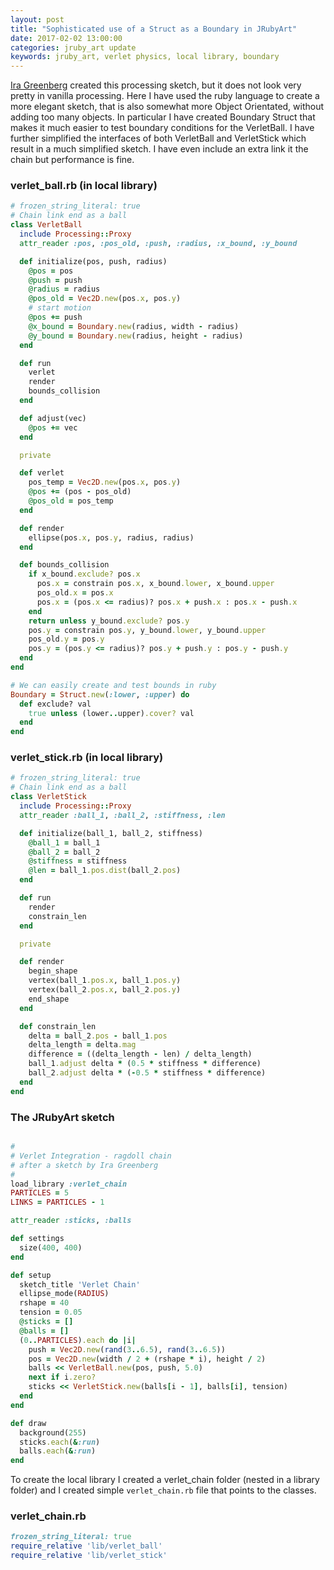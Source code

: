 ```yaml
---
layout: post
title: "Sophisticated use of a Struct as a Boundary in JRubyArt"
date: 2017-02-02 13:00:00
categories: jruby_art update
keywords: jruby_art, verlet physics, local library, boundary
---
```

[Ira Greenberg][greenberg] created this processing sketch, but it does not look very pretty in vanilla processing.  Here I have used the ruby language to create a more elegant sketch, that is also somewhat more Object Orientated, without adding too many objects. In particular I have created Boundary Struct that makes it much easier to test boundary conditions for the VerletBall. I have further simplified the interfaces of both VerletBall and VerletStick which result in a much simplified sketch. I have even include an extra link it the chain but performance is fine.

### verlet_ball.rb (in local library)

```ruby
# frozen_string_literal: true
# Chain link end as a ball
class VerletBall
  include Processing::Proxy
  attr_reader :pos, :pos_old, :push, :radius, :x_bound, :y_bound

  def initialize(pos, push, radius)
    @pos = pos
    @push = push
    @radius = radius
    @pos_old = Vec2D.new(pos.x, pos.y)
    # start motion
    @pos += push
    @x_bound = Boundary.new(radius, width - radius)
    @y_bound = Boundary.new(radius, height - radius)
  end

  def run
    verlet
    render
    bounds_collision
  end

  def adjust(vec)
    @pos += vec
  end

  private

  def verlet
    pos_temp = Vec2D.new(pos.x, pos.y)
    @pos += (pos - pos_old)
    @pos_old = pos_temp
  end

  def render
    ellipse(pos.x, pos.y, radius, radius)
  end

  def bounds_collision
    if x_bound.exclude? pos.x
      pos.x = constrain pos.x, x_bound.lower, x_bound.upper
      pos_old.x = pos.x
      pos.x = (pos.x <= radius)? pos.x + push.x : pos.x - push.x
    end
    return unless y_bound.exclude? pos.y
    pos.y = constrain pos.y, y_bound.lower, y_bound.upper
    pos_old.y = pos.y
    pos.y = (pos.y <= radius)? pos.y + push.y : pos.y - push.y
  end
end

# We can easily create and test bounds in ruby
Boundary = Struct.new(:lower, :upper) do
  def exclude? val
    true unless (lower..upper).cover? val
  end
end
```

### verlet_stick.rb (in local library)

```ruby
# frozen_string_literal: true
# Chain link end as a ball
class VerletStick
  include Processing::Proxy
  attr_reader :ball_1, :ball_2, :stiffness, :len

  def initialize(ball_1, ball_2, stiffness)
    @ball_1 = ball_1
    @ball_2 = ball_2
    @stiffness = stiffness
    @len = ball_1.pos.dist(ball_2.pos)
  end

  def run
    render
    constrain_len
  end

  private

  def render
    begin_shape
    vertex(ball_1.pos.x, ball_1.pos.y)
    vertex(ball_2.pos.x, ball_2.pos.y)
    end_shape
  end

  def constrain_len
    delta = ball_2.pos - ball_1.pos
    delta_length = delta.mag
    difference = ((delta_length - len) / delta_length)
    ball_1.adjust delta * (0.5 * stiffness * difference)
    ball_2.adjust delta * (-0.5 * stiffness * difference)
  end
end
```

### The JRubyArt sketch

```ruby

#
# Verlet Integration - ragdoll chain
# after a sketch by Ira Greenberg
#
load_library :verlet_chain
PARTICLES = 5
LINKS = PARTICLES - 1

attr_reader :sticks, :balls

def settings
  size(400, 400)
end

def setup
  sketch_title 'Verlet Chain'
  ellipse_mode(RADIUS)
  rshape = 40
  tension = 0.05
  @sticks = []
  @balls = []
  (0..PARTICLES).each do |i|
    push = Vec2D.new(rand(3..6.5), rand(3..6.5))
    pos = Vec2D.new(width / 2 + (rshape * i), height / 2)
    balls << VerletBall.new(pos, push, 5.0)
    next if i.zero?
    sticks << VerletStick.new(balls[i - 1], balls[i], tension)
  end
end

def draw
  background(255)
  sticks.each(&:run)
  balls.each(&:run)
end
```

To create the local library I created a verlet_chain folder (nested in a library folder) and I created simple `verlet_chain.rb` file that points to the classes.

### verlet_chain.rb

```ruby
frozen_string_literal: true
require_relative 'lib/verlet_ball'
require_relative 'lib/verlet_stick'
```

[greenberg]:https://github.com/irajgreenberg/workshopExamples/tree/master/verlet_integration_01b_chain
